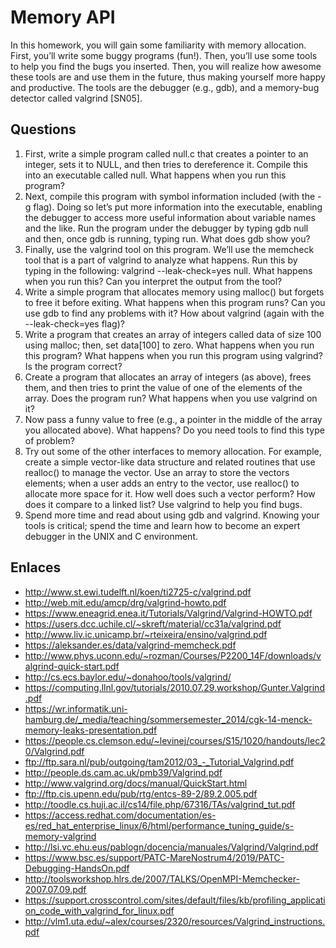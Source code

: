 # Memory API # 
In this homework, you will gain some familiarity with memory allocation. First, you’ll write some buggy programs (fun!). Then, you’ll use some tools to help you find the bugs you inserted. Then, you will realize how awesome these tools are and use them in the future, thus making yourself more happy and productive. The tools are the debugger (e.g., gdb), and a memory-bug detector called valgrind [SN05].

## Questions ##
1. First, write a simple program called null.c that creates a pointer to an integer, sets it to NULL, and then tries to dereference it. Compile this into an executable called null. What happens when you run this program?
2. Next, compile this program with symbol information included (with the -g flag). Doing so let’s put more information into the executable, enabling the debugger to access more useful information about variable names and the like. Run the program under the debugger by typing gdb null and then, once gdb is running, typing run. What does gdb show you?
3. Finally, use the valgrind tool on this program. We’ll use the memcheck tool that is a part of valgrind to analyze what happens. Run this by typing in the following: valgrind --leak-check=yes null. What happens when you run this? Can you interpret the output from the tool?
4. Write a simple program that allocates memory using malloc() but forgets to free it before exiting. What happens when this program runs? Can you use gdb to find any problems with it? How about valgrind (again with the --leak-check=yes flag)?
5. Write a program that creates an array of integers called data of size 100 using malloc; then, set data[100] to zero. What happens when you run this program? What happens when you run this program using valgrind? Is the program correct?
6. Create a program that allocates an array of integers (as above), frees them, and then tries to print the value of one of the elements of the array. Does the program run? What happens when you use valgrind on it?
7. Now pass a funny value to free (e.g., a pointer in the middle of the array you allocated above). What happens? Do you need tools to find this type of problem?
8. Try out some of the other interfaces to memory allocation. For example, create a simple vector-like data structure and related routines that use realloc() to manage the vector. Use an array to store the vectors elements; when a user adds an entry to the vector, use realloc() to allocate more space for it. How well does such a vector perform? How does it compare to a linked list? Use valgrind to help you find bugs.
9. Spend more time and read about using gdb and valgrind. Knowing your tools is critical; spend the time and learn how to become an expert debugger in the UNIX and C environment.

## Enlaces ##
* http://www.st.ewi.tudelft.nl/koen/ti2725-c/valgrind.pdf
* http://web.mit.edu/amcp/drg/valgrind-howto.pdf
* https://www.eneagrid.enea.it/Tutorials/Valgrind/Valgrind-HOWTO.pdf
* https://users.dcc.uchile.cl/~skreft/material/cc31a/valgrind.pdf
* http://www.liv.ic.unicamp.br/~rteixeira/ensino/valgrind.pdf
* https://aleksander.es/data/valgrind-memcheck.pdf
* http://www.phys.uconn.edu/~rozman/Courses/P2200_14F/downloads/valgrind-quick-start.pdf
* http://cs.ecs.baylor.edu/~donahoo/tools/valgrind/
* https://computing.llnl.gov/tutorials/2010.07.29.workshop/Gunter.Valgrind.pdf
* https://wr.informatik.uni-hamburg.de/_media/teaching/sommersemester_2014/cgk-14-menck-memory-leaks-presentation.pdf
* https://people.cs.clemson.edu/~levinej/courses/S15/1020/handouts/lec20/Valgrind.pdf
* ftp://ftp.sara.nl/pub/outgoing/tam2012/03_-_Tutorial_Valgrind.pdf
* http://people.ds.cam.ac.uk/pmb39/Valgrind.pdf
* http://www.valgrind.org/docs/manual/QuickStart.html
* ftp://ftp.cis.upenn.edu/pub/rtg/entcs-89-2/89.2.005.pdf
* http://toodle.cs.huji.ac.il/cs14/file.php/67316/TAs/valgrind_tut.pdf
* https://access.redhat.com/documentation/es-es/red_hat_enterprise_linux/6/html/performance_tuning_guide/s-memory-valgrind
* http://lsi.vc.ehu.eus/pablogn/docencia/manuales/Valgrind/Valgrind.pdf
* https://www.bsc.es/support/PATC-MareNostrum4/2019/PATC-Debugging-HandsOn.pdf
* http://toolsworkshop.hlrs.de/2007/TALKS/OpenMPI-Memchecker-2007.07.09.pdf
* https://support.crosscontrol.com/sites/default/files/kb/profiling_application_code_with_valgrind_for_linux.pdf
* http://vlm1.uta.edu/~alex/courses/2320/resources/Valgrind_instructions.pdf

